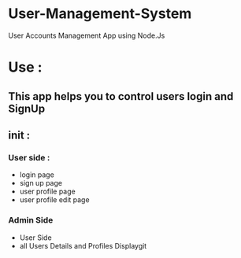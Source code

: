# User-Management-System
User Accounts Management App using Node.Js

# Use :
## This app helps you to control users login and SignUp 

## init :

### User side :
- login page
- sign up page
- user profile page
- user profile edit page

### Admin Side

- User Side
- all Users Details and Profiles Displaygit